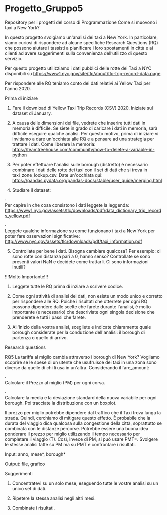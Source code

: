 # Progetto_Gruppo5
Repository per i progetti del corso di Programmazione
Come si muovono i taxi a New York? 

In questo progetto
svolgiamo un'analisi dei taxi a New York. In particolare, siamo curiosi di
rispondere ad alcune specifiche Research Questions (RQ) che possono aiutare i
tassisti a pianificare i loro spostamenti in città e ai clienti ad avere
suggerimenti sulla convenienza dell’utilizzo di questo servizio.



Per questo progetto
utilizziamo i dati pubblici delle rotte dei Taxi a NYC disponibili su https://www1.nyc.gov/site/tlc/about/tlc-trip-record-data.page. 

Per rispondere alle RQ teniamo conto dei dati relativi ai Yellow Taxi per
l'anno 2020.



Prima di iniziare



1. Fare il download di Yellow
Taxi Trip Records (CSV) 2020. Iniziate sul dataset di January.



2. A causa delle
dimensioni dei file, vedrete che inserire tutti dati in memoria è difficile. Se
siete in grado di caricare i dati in memoria, sarà difficile eseguire qualche
analisi. Per questo motivo, prima di iniziare vi invitiamo a dare un'occhiata
alle RQ e a pensare ad una strategia per trattare i dati. Come liberare la
memoria: https://teamtreehouse.com/community/how-to-delete-a-variable-in-python



3. Per poter effettuare
l'analisi sulle borough (distretto) è necessario combinare i dati delle rotte
dei taxi con il set di dati che si trova in taxi_zone_lookup.csv. Date
un'occhiata qui: https://pandas.pydata.org/pandas-docs/stable/user_guide/merging.html



4. Studiare il dataset:



·       
Per capire in
che cosa consistono i dati leggete la leggenda: https://www1.nyc.gov/assets/tlc/downloads/pdf/data_dictionary_trip_records_yellow.pdf



·       
Leggete qualche
informazione su come funzionano i taxi a New York per poter fare osservazioni
significative: http://www.nyc.gov/assets/tlc/downloads/pdf/taxi_information.pdf



5. Controllate per bene i
dati. Bisogna cambiare qualcosa? Per esempio: ci sono rotte con distanza pari a
0, hanno senso? Controllate se sono presenti valori NaN e decidete come
trattarli. Ci sono informazioni inutili?



!!!Molto Importante!!!



1. Leggete tutte le RQ prima
di inziare a scrivere codice.



2. Come ogni attività di
analisi dei dati, non esiste un modo unico e corretto per rispondere alle RQ.
Poiché i risultati che otterrete per ogni RQ possono dipendere dalle scelte che
farete durante l'analisi, è molto importante (e necessario) che descriviate
ogni singola decisione che prenderete e tutti i passi che farete.



3. All'inizio della
vostra analisi, scegliete e indicate chiaramente quale borough considerate per
la conduzione dell'analisi: il borough di partenza o quello di arrivo.



Research questions



RQ5
La tariffa al miglio
cambia attraverso i borough di New York? Vogliamo scoprire se le spese di un
utente che usufruisce dei taxi in una zona sono diverse da quelle di chi li usa
in un'altra. Considerando il fare_amount:

·       
Calcolare il
Prezzo al miglio (PM) per ogni corsa.

·       
Calcolare la
media e la deviazione standard della nuova variabile per ogni borough. Poi
tracciate la distribuzione con un boxplot.

Il prezzo per miglio potrebbe dipendere dal traffico che il Taxi trova
lunga la strada. Quindi, cerchiamo di mitigare questo effetto. È probabile che
la durata del viaggio dica qualcosa sulla congestione della città, soprattutto
se combinata con le distanze percorse. Potrebbe essere una buona idea ponderare
il prezzo per miglio utilizzando il tempo necessario per completare il viaggio
(T). Così, invece di PM, si può usare PMT=. Svolgere le stesse analisi fatte su PM ma su PMT e confrontare i
risultati. 

Input: anno, mese*, borough*

Output: file, grafico



Suggerimenti



1. Concentratevi su un
solo mese, eseguendo tutte le vostre analisi su un unico set di dati.



2. Ripetere la stessa
analisi negli altri mesi.



3. Combinate i risultati.
